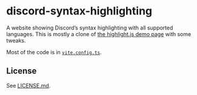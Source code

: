 # discord-syntax-highlighting

A website showing Discord’s syntax highlighting with all supported languages.
This is mostly a clone of [the highlight.js demo
page](https://highlightjs.org/static/demo/) with some tweaks.

Most of the code is in [`vite.config.ts`](./vite.config.ts).

## License

See [LICENSE.md](./LICENSE.md).
